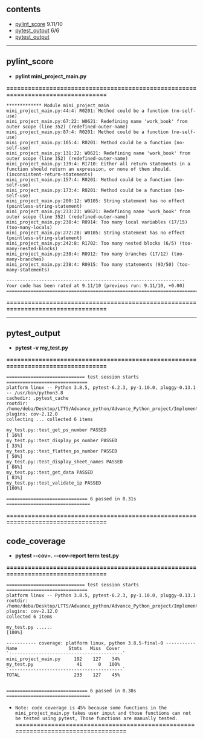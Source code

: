 ## contents

* [pylint_score](#pylint_score)     9.11/10
* [pytest_output](#pytest_output)   6/6
* [pytest_output](#pytest_output)

----
## pylint_score

* **pylint mini_project_main.py**

**=================================================================================**
```
************* Module mini_project_main
mini_project_main.py:44:4: R0201: Method could be a function (no-self-use)
mini_project_main.py:67:22: W0621: Redefining name 'work_book' from outer scope (line 352) (redefined-outer-name)
mini_project_main.py:87:4: R0201: Method could be a function (no-self-use)
mini_project_main.py:105:4: R0201: Method could be a function (no-self-use)
mini_project_main.py:131:22: W0621: Redefining name 'work_book' from outer scope (line 352) (redefined-outer-name)
mini_project_main.py:139:4: R1710: Either all return statements in a function should return an expression, or none of them should. (inconsistent-return-statements)
mini_project_main.py:157:4: R0201: Method could be a function (no-self-use)
mini_project_main.py:173:4: R0201: Method could be a function (no-self-use)
mini_project_main.py:200:12: W0105: String statement has no effect (pointless-string-statement)
mini_project_main.py:233:23: W0621: Redefining name 'work_book' from outer scope (line 352) (redefined-outer-name)
mini_project_main.py:238:4: R0914: Too many local variables (17/15) (too-many-locals)
mini_project_main.py:272:28: W0105: String statement has no effect (pointless-string-statement)
mini_project_main.py:242:8: R1702: Too many nested blocks (6/5) (too-many-nested-blocks)
mini_project_main.py:238:4: R0912: Too many branches (17/12) (too-many-branches)
mini_project_main.py:238:4: R0915: Too many statements (93/50) (too-many-statements)

------------------------------------------------------------------
Your code has been rated at 9.11/10 (previous run: 9.11/10, +0.00)
=================================================================================
```
**=================================================================================**

----
## pytest_output

* **pytest -v my_test.py**

**=================================================================================**
```
============================= test session starts ==============================
platform linux -- Python 3.8.5, pytest-6.2.3, py-1.10.0, pluggy-0.13.1 -- /usr/bin/python3.8
cachedir: .pytest_cache
rootdir: /home/deba/Desktop/LTTS/Advance_python/Advance_Python_project/Implementation
plugins: cov-2.12.0
collecting ... collected 6 items

my_test.py::test_get_ps_number PASSED                                    [ 16%]
my_test.py::test_display_ps_number PASSED                                [ 33%]
my_test.py::test_flatten_ps_number PASSED                                [ 50%]
my_test.py::test_display_sheet_names PASSED                              [ 66%]
my_test.py::test_get_data PASSED                                         [ 83%]
my_test.py::test_validate_ip PASSED                                      [100%]

============================== 6 passed in 0.31s ===============================
```
**=================================================================================**

## code_coverage

* **pytest --cov=. --cov-report term test.py**

**=================================================================================**
```
============================= test session starts ==============================
platform linux -- Python 3.8.5, pytest-6.2.3, py-1.10.0, pluggy-0.13.1
rootdir: /home/deba/Desktop/LTTS/Advance_python/Advance_Python_project/Implementation
plugins: cov-2.12.0
collected 6 items

my_test.py ......                                                        [100%]

----------- coverage: platform linux, python 3.8.5-final-0 -----------
Name                   Stmts   Miss  Cover
`------------------------------------------`
mini_project_main.py     192    127    34%
my_test.py                41      0   100%
`------------------------------------------`
TOTAL                    233    127    45%


============================== 6 passed in 0.38s ===============================
```
* `Note: code coverage is 45% because some functions in the mini_project_main.py takes user input and those functions can not be tested using pytest, Those functions are manually tested.`
**=================================================================================**